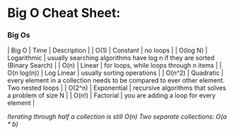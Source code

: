 # Big O Cheat Sheet:

### Big Os

| Big O | Time | Description |
| O(1) | Constant | no loops |
| O(log N) | Logarithmic | usually searching algorithms have log n if they are sorted (Binary Search) |
| O(n) | Linear | for loops, while loops through n items |
| O(n log(n)) | Log Linear | usually sorting operations |
| O(n^2) | Quadratic | every element in a collection needs to be compared to ever other element. Two
nested loops |
| O(2^n) | Exponential | recursive algorithms that solves a problem of size N |
| O(n!) | Factorial | you are adding a loop for every element |

_Iterating through half a collection is still O(n)_
_Two separate collections: O(a \* b)_
